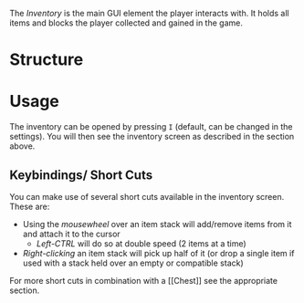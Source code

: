 The *Inventory* is the main GUI element the player interacts with. It holds all items and blocks the player collected
and gained in the game.

# Structure

# Usage
The inventory can be opened by pressing `I` (default, can be changed in the settings). You will then see the inventory
screen as described in the section above.

## Keybindings/ Short Cuts
You can make use of several short cuts available in the inventory screen. These are:

* Using the *mousewheel* over an item stack will add/remove items from it and attach it to the cursor
    * *Left-CTRL* will do so at double speed (2 items at a time)
* *Right-clicking* an item stack will pick up half of it (or drop a single item if used with a stack held over an empty
or compatible stack)

For more short cuts in combination with a [[Chest]] see the appropriate section.